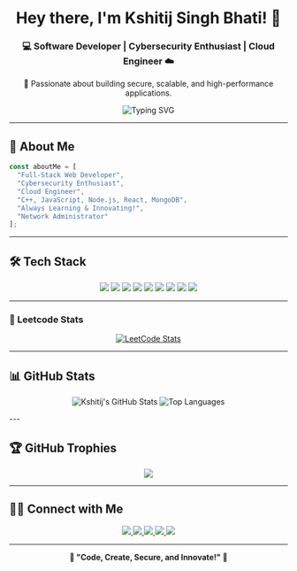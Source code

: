 <h1 align="center">Hey there, I'm Kshitij Singh Bhati! 👋</h1>
<h3 align="center">💻 Software Developer | Cybersecurity Enthusiast | Cloud Engineer ☁️</h3>
<p align="center">🔹 Passionate about building secure, scalable, and high-performance applications.</p>

<div align="center">
  <img src="https://readme-typing-svg.herokuapp.com?font=JetBrains+Mono&size=35&duration=3000&pause=1000&color=00D4FF&center=true&vCenter=true&multiline=true&width=800&height=100&lines=💻+STUDENT+|+DEVELOPER;🚀+BUILDING+DIGITAL+SOLUTIONS;🎯+ONE+LINE+AT+A+TIME" alt="Typing SVG"/>
</div>



---

## 🚀 About Me

```javascript
const aboutMe = [
  "Full-Stack Web Developer",
  "Cybersecurity Enthusiast",
  "Cloud Engineer",
  "C++, JavaScript, Node.js, React, MongoDB",
  "Always Learning & Innovating!",
  "Network Administrator"
];

```

---

## 🛠️ Tech Stack
<p align="center"> <img src="https://img.shields.io/badge/MongoDB-4EA94B?style=for-the-badge&logo=mongodb&logoColor=white" /> <img src="https://img.shields.io/badge/React-61DAFB?style=for-the-badge&logo=react&logoColor=black" /> <img src="https://img.shields.io/badge/JavaScript-F7DF1E?style=for-the-badge&logo=javascript&logoColor=black" /> <img src="https://img.shields.io/badge/TailwindCSS-06B6D4?style=for-the-badge&logo=tailwindcss&logoColor=white" /> <img src="https://img.shields.io/badge/Node.js-339933?style=for-the-badge&logo=node.js&logoColor=white" /> <img src="https://img.shields.io/badge/Express.js-000000?style=for-the-badge&logo=express&logoColor=white" /> <img src="https://img.shields.io/badge/C++-00599C?style=for-the-badge&logo=c%2B%2B&logoColor=white" /> <img src="https://img.shields.io/badge/Nginx-009639?style=for-the-badge&logo=nginx&logoColor=white" /> <img src="https://img.shields.io/badge/Git-F05032?style=for-the-badge&logo=git&logoColor=white" /> </p>

---

### 🧠 Leetcode Stats

<p align="center">
  <a href="https://leetcode.com/u/beekntr/">
    <img src="https://leetcard.jacoblin.cool/beekntr?theme=dark" alt="LeetCode Stats" />
  </a>
</p>


---

## 📊 GitHub Stats
<p align="center"> <img src="https://github-readme-stats.vercel.app/api?username=beekntr&show_icons=true&theme=radical" alt="Kshitij's GitHub Stats" /> <img src="https://github-readme-stats.vercel.app/api/top-langs/?username=beekntr&layout=compact&theme=radical" alt="Top Languages" /> </p>
---

## 🏆 GitHub Trophies
<p align="center"> <img src="https://github-profile-trophy.vercel.app/?username=beekntr&theme=radical&margin-w=15&margin-h=15&no-bg=true&no-frame=true" /> </p>

---

## 👯‍♂️ Connect with Me
<p align="center"> <a href="https://leetcode.com/u/beekntr/"> <img src="https://img.shields.io/badge/LeetCode-000?style=for-the-badge&logo=leetcode&logoColor=yellow" /> </a> <a href="https://github.com/beekntr"> <img src="https://img.shields.io/badge/GitHub-181717?style=for-the-badge&logo=github&logoColor=white" /> </a> <a href="https://twitter.com/_ksiij"> <img src="https://img.shields.io/badge/Twitter-1DA1F2?style=for-the-badge&logo=twitter&logoColor=white" /> </a> <a href="https://instagram.com/_ksiij"> <img src="https://img.shields.io/badge/Instagram-E4405F?style=for-the-badge&logo=instagram&logoColor=white" /> </a> <a href="https://www.linkedin.com/in/kshitijsinghbhati"> <img src="https://img.shields.io/badge/LinkedIn-0077B5?style=for-the-badge&logo=linkedin&logoColor=white" /> </a> </p>

---

<p align="center"><strong>🌟 "Code, Create, Secure, and Innovate!" 🚀</strong></p>
